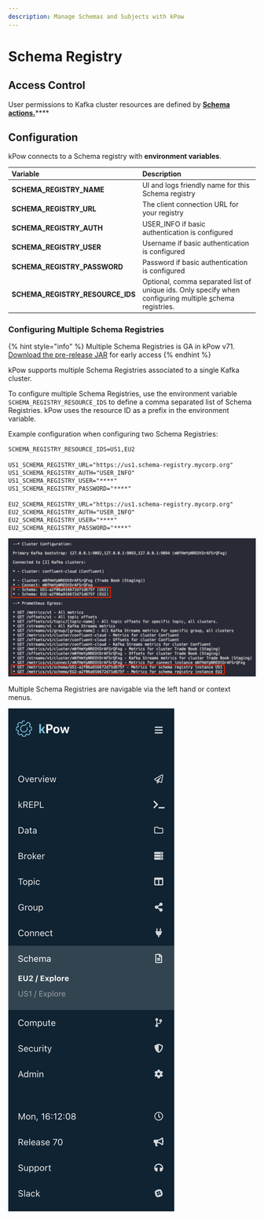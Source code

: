 ```yaml
---
description: Manage Schemas and Subjects with kPow
---
```


# Schema Registry

## Access Control

User permissions to Kafka cluster resources are defined by [**Schema actions.**](../authorization/overview.md#user-actions)\*\*\*\*

## **Configuration**

kPow connects to a Schema registry with **environment variables**.

| Variable | Description |
| :--- | :--- |
| **SCHEMA\_REGISTRY\_NAME** | UI and logs friendly name for this Schema registry |
| **SCHEMA\_REGISTRY\_URL** | The client connection URL for your registry |
| **SCHEMA\_REGISTRY\_AUTH** | USER\_INFO if basic authentication is configured |
| **SCHEMA\_REGISTRY\_USER** | Username if basic authentication is configured |
| **SCHEMA\_REGISTRY\_PASSWORD** | Password if basic authentication is configured |
| **SCHEMA\_REGISTRY\_RESOURCE\_IDS** | Optional, comma separated list of unique ids. Only specify when configuring multiple [s](kafka-connect.md#configuring-multiple-connect-clusters)chema registries. |

### Configuring Multiple Schema Registries

{% hint style="info" %}
Multiple Schema Registries is GA in kPow v71. [Download the pre-release JAR](https://releases.operatr.io/operatr-2021-03-31-17-33.jar?AWSAccessKeyId=AKIAXNNKGCAKDUQSTKG4&Expires=1632724432&Signature=Uql3dmhsjO4rraEw6hwgGlJed%2Fk%3D) for early access
{% endhint %}

kPow supports multiple Schema Registries associated to a single Kafka cluster. 

To configure multiple Schema Registries, use the environment variable `SCHEMA_REGISTRY_RESOURCE_IDS` to define a comma separated list of Schema Registries. kPow uses the resource ID as a prefix in the environment variable.

Example configuration when configuring two Schema Registries:

```text
SCHEMA_REGISTRY_RESOURCE_IDS=US1,EU2

US1_SCHEMA_REGISTRY_URL="https://us1.schema-registry.mycorp.org"
US1_SCHEMA_REGISTRY_AUTH="USER_INFO"
US1_SCHEMA_REGISTRY_USER="****"
US1_SCHEMA_REGISTRY_PASSWORD="****"

EU2_SCHEMA_REGISTRY_URL="https://us1.schema-registry.mycorp.org"
EU2_SCHEMA_REGISTRY_AUTH="USER_INFO"
EU2_SCHEMA_REGISTRY_USER="****"
EU2_SCHEMA_REGISTRY_PASSWORD="****"
```

![kPow&apos;s startup log message confirming it has connected to both Schema Registries.](../.gitbook/assets/screen-shot-2021-03-29-at-4.14.03-pm.png)

Multiple Schema Registries are navigable via the left hand or context menus.

![kPow&apos;s navigation menu when multiple Schema Registries have been configured.](../.gitbook/assets/screen-shot-2021-03-29-at-4.12.11-pm.png)

